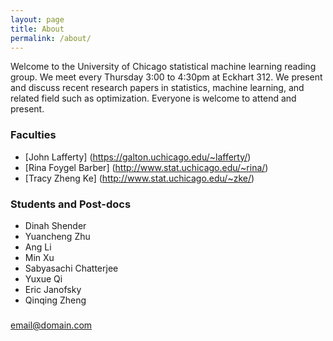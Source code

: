 ```yaml
---
layout: page
title: About
permalink: /about/
---
```


Welcome to the University of Chicago statistical machine learning reading group. We meet every Thursday 3:00 to 4:30pm at Eckhart 312. We present and discuss recent research papers in statistics, machine learning, and related field such as optimization. Everyone is welcome to attend and present.

### Faculties
- [John Lafferty] (https://galton.uchicago.edu/~lafferty/)
- [Rina Foygel Barber] (http://www.stat.uchicago.edu/~rina/)
- [Tracy Zheng Ke] (http://www.stat.uchicago.edu/~zke/)

### Students and Post-docs

- Dinah Shender
- Yuancheng Zhu
- Ang Li
- Min Xu
- Sabyasachi Chatterjee
- Yuxue Qi
- Eric Janofsky
- Qinqing Zheng

###

[email@domain.com](mailto:email@domain.com)
